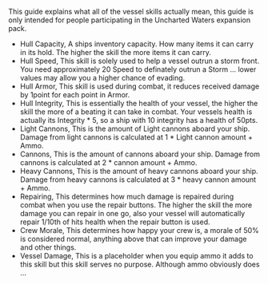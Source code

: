 ---
---
This guide explains what all of the vessel skills actually mean, this guide is only intended for people participating in the Uncharted Waters expansion pack.

*   Hull Capacity, A ships inventory capacity. How many items it can carry in its hold. The higher the skill the more items it can carry.
*   Hull Speed, This skill is solely used to help a vessel outrun a storm front. You need approximately 20 Speed to definately outrun a Storm ... lower values may allow you a higher chance of evading.
*   Hull Armor, This skill is used during combat, it reduces received damage by 1point for each point in Armor.
*   Hull Integrity, This is essentially the health of your vessel, the higher the skill the more of a beating it can take in combat. Your vessels health is actually its Integrity \* 5, so a ship with 10 integrity has a health of 50pts.
*   Light Cannons, This is the amount of Light cannons aboard your ship. Damage from light cannons is calculated at 1 \* Light cannon amount + Ammo.
*   Cannons, This is the amount of cannons aboard your ship. Damage from cannons is calculated at 2 \* cannon amount + Ammo.
*   Heavy Cannons, This is the amount of heavy cannons aboard your ship. Damage from heavy cannons is calculated at 3 \* heavy cannon amount + Ammo.
*   Repairing, This determines how much damage is repaired during combat when you use the repair buttons. The higher the skill the more damage you can repair in one go, also your vessel will automatically repair 1/10th of hits health when the repair button is used.
*   Crew Morale, This determines how happy your crew is, a morale of 50% is considered normal, anything above that can improve your damage and other things.
*   Vessel Damage, This is a placeholder when you equip ammo it adds to this skill but this skill serves no purpose. Although ammo obviously does ...